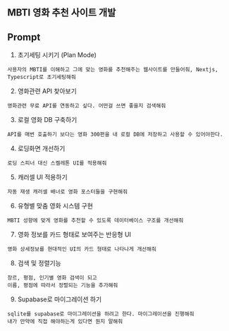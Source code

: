 ## MBTI 영화 추천 사이트 개발



## Prompt

1. 초기세팅 시키기 (Plan Mode)

```
사용자의 MBTI를 이해하고 그에 맞는 영화를 추천해주는 웹사이트를 만들어줘, Nextjs, Typescript로 초기세팅해줘
```


2. 영화관련 API 찾아보기

```
영화관련 무료 API를 연동하고 싶다. 어떤걸 쓰면 좋을지 검색해줘
```


3. 로컬 영화 DB 구축하기

```
API를 매번 호출하기 보다는 영화 300편을 내 로컬 DB에 저장하고 사용할 수 있어야한다.
```

4. 로딩화면 개선하기

```
로딩 스피너 대신 스켈레톤 UI를 적용해줘
```

5. 캐러셀 UI 적용하기

```
자동 재생 캐러셀 배너로 영화 포스터들을 구현해줘
```

6. 유형별 맞춤 영화 시스템 구현

```
MBTI 성향에 맞게 영화를 추천할 수 있도록 데이터베이스 구조를 개선해줘
```

7. 영화 정보를 카드 형태로 보여주는 반응형 UI

```
영화 상세정보를 현대적인 UI의 카드 형태로 나타나게 개선해줘
```

8. 검색 및 정렬기능

```
장르, 평점, 인기별 영화 검색이 되고
이름, 평점에 따라서 정렬되는 기능을 추가해줘
```

9. Supabase로 마이그레이션 하기

```
sqlite를 supabase로 마이그레이션을 하려고 한다. 마이그레이션을 진행해줘
내가 만약에 직접 해야하는게 있다면 뭔지 말해줘
```
